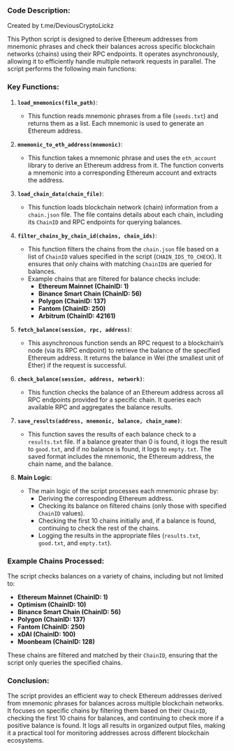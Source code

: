 ### Code Description:
Created by t.me/DeviousCryptoLickz

This Python script is designed to derive Ethereum addresses from mnemonic phrases and check their balances across specific blockchain networks (chains) using their RPC endpoints. It operates asynchronously, allowing it to efficiently handle multiple network requests in parallel. The script performs the following main functions:

### Key Functions:

1. **`load_mnemonics(file_path)`**:
   - This function reads mnemonic phrases from a file (`seeds.txt`) and returns them as a list. Each mnemonic is used to generate an Ethereum address.

2. **`mnemonic_to_eth_address(mnemonic)`**:
   - This function takes a mnemonic phrase and uses the `eth_account` library to derive an Ethereum address from it. The function converts a mnemonic into a corresponding Ethereum account and extracts the address.

3. **`load_chain_data(chain_file)`**:
   - This function loads blockchain network (chain) information from a `chain.json` file. The file contains details about each chain, including its `ChainID` and RPC endpoints for querying balances.

4. **`filter_chains_by_chain_id(chains, chain_ids)`**:
   - This function filters the chains from the `chain.json` file based on a list of `ChainID` values specified in the script (`CHAIN_IDS_TO_CHECK`). It ensures that only chains with matching `ChainID`s are queried for balances.
   - Example chains that are filtered for balance checks include:
     - **Ethereum Mainnet (ChainID: 1)**
     - **Binance Smart Chain (ChainID: 56)**
     - **Polygon (ChainID: 137)**
     - **Fantom (ChainID: 250)**
     - **Arbitrum (ChainID: 42161)**

5. **`fetch_balance(session, rpc, address)`**:
   - This asynchronous function sends an RPC request to a blockchain’s node (via its RPC endpoint) to retrieve the balance of the specified Ethereum address. It returns the balance in Wei (the smallest unit of Ether) if the request is successful.

6. **`check_balance(session, address, network)`**:
   - This function checks the balance of an Ethereum address across all RPC endpoints provided for a specific chain. It queries each available RPC and aggregates the balance results.

7. **`save_results(address, mnemonic, balance, chain_name)`**:
   - This function saves the results of each balance check to a `results.txt` file. If a balance greater than 0 is found, it logs the result to `good.txt`, and if no balance is found, it logs to `empty.txt`. The saved format includes the mnemonic, the Ethereum address, the chain name, and the balance.

8. **Main Logic**:
   - The main logic of the script processes each mnemonic phrase by:
     - Deriving the corresponding Ethereum address.
     - Checking its balance on filtered chains (only those with specified `ChainID` values).
     - Checking the first 10 chains initially and, if a balance is found, continuing to check the rest of the chains.
     - Logging the results in the appropriate files (`results.txt`, `good.txt`, and `empty.txt`).

### Example Chains Processed:
The script checks balances on a variety of chains, including but not limited to:
- **Ethereum Mainnet (ChainID: 1)**
- **Optimism (ChainID: 10)**
- **Binance Smart Chain (ChainID: 56)**
- **Polygon (ChainID: 137)**
- **Fantom (ChainID: 250)**
- **xDAI (ChainID: 100)**
- **Moonbeam (ChainID: 128)**

These chains are filtered and matched by their `ChainID`, ensuring that the script only queries the specified chains.

### Conclusion:

The script provides an efficient way to check Ethereum addresses derived from mnemonic phrases for balances across multiple blockchain networks. It focuses on specific chains by filtering them based on their `ChainID`, checking the first 10 chains for balances, and continuing to check more if a positive balance is found. It logs all results in organized output files, making it a practical tool for monitoring addresses across different blockchain ecosystems.
